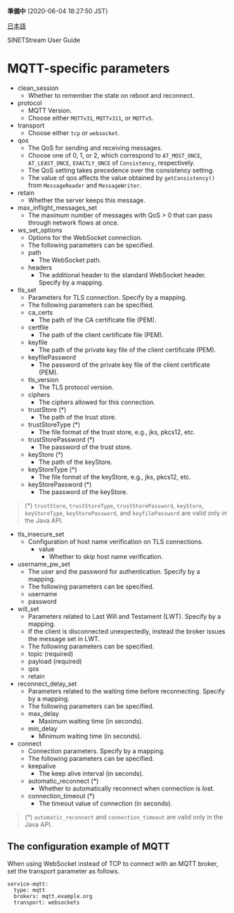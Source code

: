 **準備中** (2020-06-04 18:27:50 JST)

<!--
Copyright (C) 2020 National Institute of Informatics

Licensed to the Apache Software Foundation (ASF) under one
or more contributor license agreements.  See the NOTICE file
distributed with this work for additional information
regarding copyright ownership.  The ASF licenses this file
to you under the Apache License, Version 2.0 (the
"License"); you may not use this file except in compliance
with the License.  You may obtain a copy of the License at

  http://www.apache.org/licenses/LICENSE-2.0

Unless required by applicable law or agreed to in writing,
software distributed under the License is distributed on an
"AS IS" BASIS, WITHOUT WARRANTIES OR CONDITIONS OF ANY
KIND, either express or implied.  See the License for the
specific language governing permissions and limitations
under the License.
-->

[日本語](config-mqtt.md)

SINETStream User Guide

# MQTT-specific parameters

* clean_session
    * Whether to remember the state on reboot and reconnect.
* protocol
    * MQTT Version.
    * Choose either `MQTTv31`, `MQTTv311`, or `MQTTv5`.
* transport
    * Choose either `tcp` or `websocket`.
* qos
    * The QoS for sending and receiving messages.
    * Choose one of 0, 1, or 2, which correspond to `AT_MOST_ONCE`, `AT_LEAST_ONCE`, `EXACTLY_ONCE` of `Consistency`, respectively.
    * The QoS setting takes precedence over the consistency setting.
    * The value of qos affects the value obtained by `getConsistency()` from `MessageReader` and `MessageWriter`.
* retain
    * Whether the server keeps this message.
* max_inflight_messages_set
    * The maximum number of messages with QoS > 0 that can pass through network flows at once.
* ws_set_options
    * Options for the WebSocket connection.
    * The following parameters can be specified.
	* path
	    * The WebSocket path.
	* headers
	    * The additional header to the standard WebSocket header. Specify by a mapping.
* tls_set
    * Parameters for TLS connection. Specify by a mapping.
    * The following parameters can be specified.
	* ca_certs
	    * The path of the CA certificate file (PEM).
	* certfile
	    * The path of the client certificate file (PEM).
	* keyfile
	    * The path of the private key file of the client certificate (PEM).
	* keyfilePassword
	    * The password of the private key file of the client certificate (PEM).
	* tls_version
	    * The TLS protocol version.
	* ciphers
	    * The ciphers allowed for this connection.
	* trustStore (*)
	    * The path of the trust store.
	* trustStoreType (*)
	    * The file format of the trust store, e.g., jks, pkcs12, etc.
	* trustStorePassword (*)
	    * The password of the trust store.
	* keyStore (*)
	    * The path of the keyStore.
	* keyStoreType (*)
	    * The file format of the keyStore, e.g., jks, pkcs12, etc.
	* keyStorePassword (*)
	    * The password of the keyStore.
> (*) `trustStore`, `trustStoreType`, `trustStorePassword`, `keyStore`, `keyStoreType`, `keyStorePassword`, and `keyfilePassword`
> are valid only in the Java API.
* tls_insecure_set
    * Configuration of host name verification on TLS connections.
        * value
            * Whether to skip host name verification.
* username_pw_set
    * The user and the password for authentication. Specify by a mapping.
    * The following parameters can be specified.
	* username
	* password
* will_set
    * Parameters related to Last Will and Testament (LWT). Specify by a mapping.
    * If the client is disconnected unexpectedly, instead the broker issues the message set in LWT.
    * The following parameters can be specified.
	* topic (required)
	* payload (required)
	* qos
	* retain
* reconnect_delay_set
    * Parameters related to the waiting time before reconnecting. Specify by a mapping.
    * The following parameters can be specified.
	* max_delay
	    * Maximum waiting time (in seconds).
	* min_delay
	    * Minimum waiting time (in seconds).
* connect
    * Connection parameters. Specify by a mapping.
    * The following parameters can be specified.
	* keepalive
	    * The keep alive interval (in seconds).
	* automatic_reconnect (*)
	    * Whether to automatically reconnect when connection is lost.
	* connection_timeout (*)
	    * The timeout value of connection (in seconds).
> (*) `automatic_reconnect` and `connection_timeout`
> are valid only in the Java API.

## The configuration example of MQTT

When using WebSocket instead of TCP to connect with an MQTT broker, set the transport parameter as follows.

```
service-mqtt:
  type: mqtt
  brokers: mqtt.example.org
  transport: websockets
```
